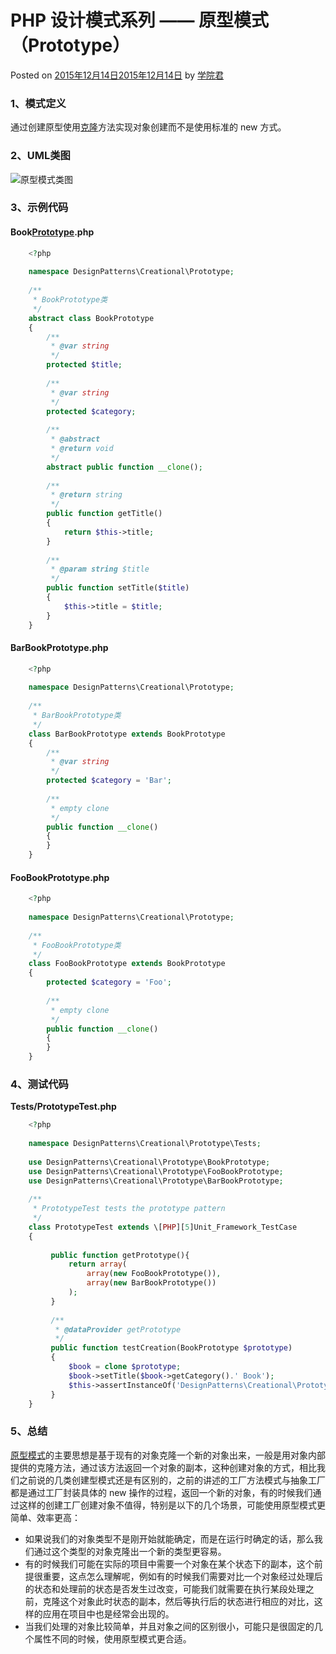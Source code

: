 # PHP 设计模式系列 —— 原型模式（Prototype）

 Posted on [2015年12月14日2015年12月14日][0] by [学院君][1]

### **1、模式定义**

通过创建原型使用[克隆][2]方法实现对象创建而不是使用标准的 new 方式。

### **2、UML类图**

![原型模式类图][3]

### **3、示例代码**

#### **Book[Prototype][4].php**

```php
    <?php
    
    namespace DesignPatterns\Creational\Prototype;
    
    /**
     * BookPrototype类
     */
    abstract class BookPrototype
    {
        /**
         * @var string
         */
        protected $title;
    
        /**
         * @var string
         */
        protected $category;
    
        /**
         * @abstract
         * @return void
         */
        abstract public function __clone();
    
        /**
         * @return string
         */
        public function getTitle()
        {
            return $this->title;
        }
    
        /**
         * @param string $title
         */
        public function setTitle($title)
        {
            $this->title = $title;
        }
    }
```

#### **BarBookPrototype.php**

```php
    <?php
    
    namespace DesignPatterns\Creational\Prototype;
    
    /**
     * BarBookPrototype类
     */
    class BarBookPrototype extends BookPrototype
    {
        /**
         * @var string
         */
        protected $category = 'Bar';
    
        /**
         * empty clone
         */
        public function __clone()
        {
        }
    }
```

#### **FooBookPrototype.php**

```php
    <?php
    
    namespace DesignPatterns\Creational\Prototype;
    
    /**
     * FooBookPrototype类
     */
    class FooBookPrototype extends BookPrototype
    {
        protected $category = 'Foo';
    
        /**
         * empty clone
         */
        public function __clone()
        {
        }
    }
```

### **4、测试代码**

**Tests/PrototypeTest.php**

```php
    <?php
    
    namespace DesignPatterns\Creational\Prototype\Tests;
    
    use DesignPatterns\Creational\Prototype\BookPrototype;
    use DesignPatterns\Creational\Prototype\FooBookPrototype;
    use DesignPatterns\Creational\Prototype\BarBookPrototype;
    
    /**
     * PrototypeTest tests the prototype pattern
     */
    class PrototypeTest extends \[PHP][5]Unit_Framework_TestCase
    {
    
         public function getPrototype(){
             return array(
                 array(new FooBookPrototype()),
                 array(new BarBookPrototype())
             );
         }
    
         /**
          * @dataProvider getPrototype
          */
         public function testCreation(BookPrototype $prototype)
         {
             $book = clone $prototype;
             $book->setTitle($book->getCategory().' Book');
             $this->assertInstanceOf('DesignPatterns\Creational\Prototype\BookPrototype', $book);
         }
    }
```

### **5、总结**

[原型模式][6]的主要思想是基于现有的对象克隆一个新的对象出来，一般是用对象内部提供的克隆方法，通过该方法返回一个对象的副本，这种创建对象的方式，相比我们之前说的几类创建型模式还是有区别的，之前的讲述的工厂方法模式与抽象工厂都是通过工厂封装具体的 new 操作的过程，返回一个新的对象，有的时候我们通过这样的创建工厂创建对象不值得，特别是以下的几个场景，可能使用原型模式更简单、效率更高：

* 如果说我们的对象类型不是刚开始就能确定，而是在运行时确定的话，那么我们通过这个类型的对象克隆出一个新的类型更容易。
* 有的时候我们可能在实际的项目中需要一个对象在某个状态下的副本，这个前提很重要，这点怎么理解呢，例如有的时候我们需要对比一个对象经过处理后的状态和处理前的状态是否发生过改变，可能我们就需要在执行某段处理之前，克隆这个对象此时状态的副本，然后等执行后的状态进行相应的对比，这样的应用在项目中也是经常会出现的。
* 当我们处理的对象比较简单，并且对象之间的区别很小，可能只是很固定的几个属性不同的时候，使用原型模式更合适。

[0]: http://laravelacademy.org/post/2546.html
[1]: http://laravelacademy.org/post/author/nonfu
[2]: http://laravelacademy.org/tags/%e5%85%8b%e9%9a%86
[3]: http://laravelacademy.org/wp-content/uploads/2015/12/120b8c2b-9cad-44e8-a286-3347d32d57dd.png
[4]: http://laravelacademy.org/tags/prototype
[5]: http://laravelacademy.org/tags/php
[6]: http://laravelacademy.org/tags/%e5%8e%9f%e5%9e%8b%e6%a8%a1%e5%bc%8f